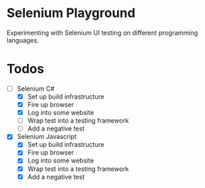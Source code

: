 # Selenium Playground
Experimenting with Selenium UI testing on different programming languages.

# Todos

- [ ] Selenium C#
  - [x] Set up build infrastructure
  - [x] Fire up browser
  - [x] Log into some website
  - [ ] Wrap test into a testing framework
  - [ ] Add a negative test
- [x] Selenium Javascript
  - [x] Set up build infrastructure
  - [x] Fire up browser
  - [x] Log into some website
  - [x] Wrap test into a testing framework
  - [x] Add a negative test
